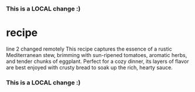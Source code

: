 ### This is a LOCAL change :)
# recipe
line 2 changed remotely
This recipe captures the essence of a rustic Mediterranean stew, brimming with sun-ripened tomatoes, aromatic herbs, and tender chunks of eggplant.
Perfect for a cozy dinner, its layers of flavor are best enjoyed with crusty bread to soak up the rich, hearty sauce.
### This is a LOCAL change :)
